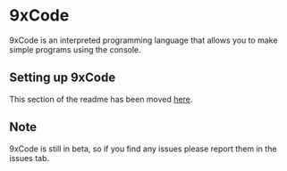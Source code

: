 # 9xCode
9xCode is an interpreted programming language that allows you to make simple programs using the console.

## Setting up 9xCode
This section of the readme has been moved [here](https://github.com/9xbt/9xCode/wiki/Setting-up-9xCode).

## Note
9xCode is still in beta, so if you find any issues please report them in the issues tab.
